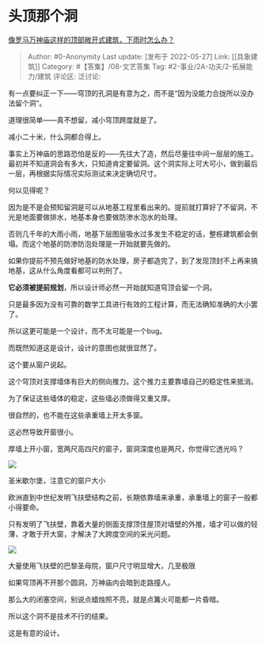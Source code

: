 # 头顶那个洞
[像罗马万神庙这样的顶部敞开式建筑，下雨时怎么办？](https://www.zhihu.com/question/22952968/answer/2504352832)

> Author: #0-Anonymity
> Last update: [发布于 2022-05-27]
> Link: [[具象建筑]]
> Category: #【答集】/08-文艺答集
> Tag: #2-事业/2A-功夫/2-拓展能力/建筑
> 评论区:
> 泛讨论:

有一点要纠正一下——穹顶的孔洞是有意为之，而不是“因为没能力合拢所以没办法留个洞”。

道理很简单——真不想留，减小穹顶跨度就是了。

减小二十米，什么洞都合得上。

事实上万神庙的思路恐怕是反的——先往大了造，然后尽量往中间一层层的施工。最初并不知道洞会有多大，只知道肯定要留洞。这个洞实际上可大可小，做到最后一层，再根据实际情况实际测试来决定确切尺寸。

何以见得呢？

因为是不是会预知留洞是可以从地基工程里看出来的。提前就打算好了不留洞，不光是地面要做排水，地基本身也要做防渗水泡水的处理。

否则几千年的大雨小雨，地基下层图层吸水过多发生不稳定的话，整栋建筑都会倒塌。而这个地基的防渗防泡处理是一开始就要先做的。

如果你提前不预先做好地基的防水处理，房子都造完了，到了发现顶封不上再来搞地基，这从什么角度看都可以判刑了。

**它必须被提前规划**，所以设计师必然一开始就知道穹顶会留一个洞。

只是最多因为没有可靠的数学工具进行有效的工程计算，而无法确知准确的大小罢了。

所以这更可能是一个设计，而不太可能是一个bug。

而既然知道这是设计，设计的意图也就很显然了。

这个要从窗户说起。

这个穹顶对支撑墙体有巨大的侧向推力。这个推力主要靠墙自己的稳定性来抵消。

为了保证这些墙体的稳定，这些墙必须做得又重又厚。

很自然的，也不能在这些承重墙上开太多窗。

这必然导致开窗很小。

厚墙上开小窗，宽两尺高四尺的窗子，窗洞深度也是两尺，你觉得它透光吗？

![](https://pic1.zhimg.com/50/v2-2b33a46bace7ea8369edf81adbf12ea0_720w.jpg?source=1940ef5c)

圣米歇尔堡，注意它的窗户大小

欧洲直到中世纪发明飞扶壁结构之前，长期依靠墙来承重，承重墙上的窗子一般都小得要命。

只有发明了飞扶壁，靠着大量的侧面支撑顶住屋顶对墙壁的外推，墙才可以做的轻薄，才敢于开大窗，才解决了大跨度空间的采光问题。

![](https://pica.zhimg.com/50/v2-31cbac65d3ab94cb594da12f58fe3d22_720w.jpg?source=1940ef5c)

大量使用飞扶壁的巴黎圣母院，窗户尺寸明显增大，几至极限

如果穹顶再不开那个圆洞，万神庙内会暗到走路撞人。

那么大的闭塞空间，别说点蜡烛照不亮，就是点篝火可能都一片昏暗。

所以这个洞不是技术不行的结果。

这是有意的设计。

